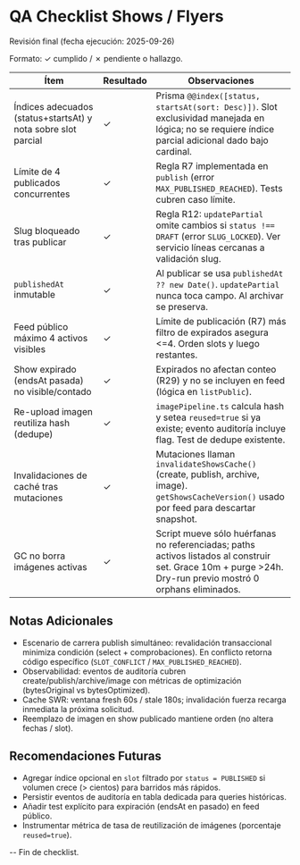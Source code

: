 # QA Checklist Shows / Flyers

Revisión final (fecha ejecución: 2025-09-26)

Formato: ✓ cumplido / ✗ pendiente o hallazgo.

| Ítem | Resultado | Observaciones |
|------|-----------|---------------|
| Índices adecuados (status+startsAt) y nota sobre slot parcial | ✓ | Prisma `@@index([status, startsAt(sort: Desc)])`. Slot exclusividad manejada en lógica; no se requiere índice parcial adicional dado bajo cardinal. |
| Límite de 4 publicados concurrentes | ✓ | Regla R7 implementada en `publish` (error `MAX_PUBLISHED_REACHED`). Tests cubren caso límite. |
| Slug bloqueado tras publicar | ✓ | Regla R12: `updatePartial` omite cambios si `status !== DRAFT` (error `SLUG_LOCKED`). Ver servicio líneas cercanas a validación slug. |
| `publishedAt` inmutable | ✓ | Al publicar se usa `publishedAt ?? new Date()`. `updatePartial` nunca toca campo. Al archivar se preserva. |
| Feed público máximo 4 activos visibles | ✓ | Límite de publicación (R7) más filtro de expirados asegura <=4. Orden slots y luego restantes. |
| Show expirado (endsAt pasada) no visible/contado | ✓ | Expirados no afectan conteo (R29) y no se incluyen en feed (lógica en `listPublic`). |
| Re-upload imagen reutiliza hash (dedupe) | ✓ | `imagePipeline.ts` calcula hash y setea `reused=true` si ya existe; evento auditoría incluye flag. Test de dedupe existente. |
| Invalidaciones de caché tras mutaciones | ✓ | Mutaciones llaman `invalidateShowsCache()` (create, publish, archive, image). `getShowsCacheVersion()` usado por feed para descartar snapshot. |
| GC no borra imágenes activas | ✓ | Script mueve sólo huérfanas no referenciadas; paths activos listados al construir set. Grace 10m + purge >24h. Dry-run previo mostró 0 orphans eliminados. |

## Notas Adicionales
- Escenario de carrera publish simultáneo: revalidación transaccional minimiza condición (select + comprobaciones). En conflicto retorna código específico (`SLOT_CONFLICT` / `MAX_PUBLISHED_REACHED`).
- Observabilidad: eventos de auditoría cubren create/publish/archive/image con métricas de optimización (bytesOriginal vs bytesOptimized).
- Cache SWR: ventana fresh 60s / stale 180s; invalidación fuerza recarga inmediata la próxima solicitud.
- Reemplazo de imagen en show publicado mantiene orden (no altera fechas / slot).

## Recomendaciones Futuras
- Agregar índice opcional en `slot` filtrado por `status = PUBLISHED` si volumen crece (> cientos) para barridos más rápidos.
- Persistir eventos de auditoría en tabla dedicada para queries históricas.
- Añadir test explícito para expiración (endsAt en pasado) en feed público.
- Instrumentar métrica de tasa de reutilización de imágenes (porcentaje `reused=true`).

-- Fin de checklist.
